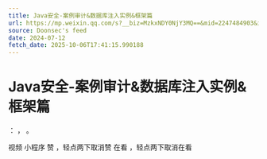 ```yaml
---
title: Java安全-案例审计&数据库注入实例&框架篇
url: https://mp.weixin.qq.com/s?__biz=MzkxNDY0NjY3MQ==&mid=2247484903&idx=1&sn=83882c2864f176d3826de1b64b8a9868
source: Doonsec's feed
date: 2024-07-12
fetch_date: 2025-10-06T17:41:15.990188
---
```


# Java安全-案例审计&数据库注入实例&框架篇

：
，
。

视频
小程序
赞
，轻点两下取消赞
在看
，轻点两下取消在看